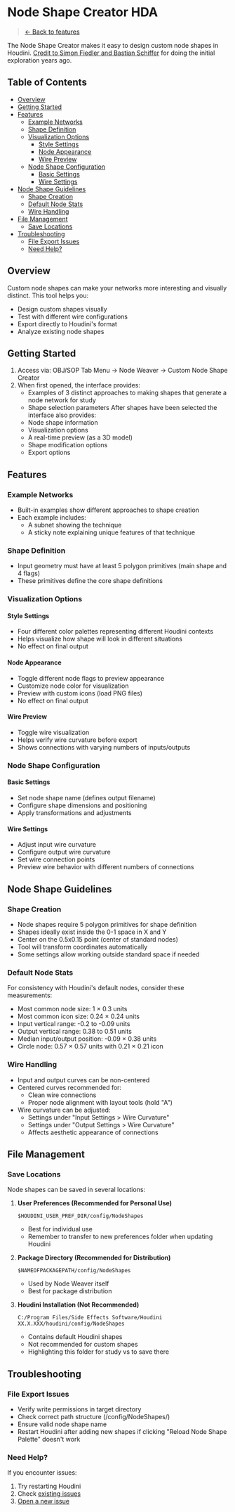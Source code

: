 <!-- omit in toc -->
# Node Shape Creator HDA

> [← Back to features](./README.md)

The Node Shape Creator makes it easy to design custom node shapes in Houdini. [Credit to Simon Fiedler and Bastian Schiffer](https://vimeo.com/221182957) for doing the initial exploration years ago.

<!-- omit in toc -->
## Table of Contents
- [Overview](#overview)
- [Getting Started](#getting-started)
- [Features](#features)
  - [Example Networks](#example-networks)
  - [Shape Definition](#shape-definition)
  - [Visualization Options](#visualization-options)
    - [Style Settings](#style-settings)
    - [Node Appearance](#node-appearance)
    - [Wire Preview](#wire-preview)
  - [Node Shape Configuration](#node-shape-configuration)
    - [Basic Settings](#basic-settings)
    - [Wire Settings](#wire-settings)
- [Node Shape Guidelines](#node-shape-guidelines)
  - [Shape Creation](#shape-creation)
  - [Default Node Stats](#default-node-stats)
  - [Wire Handling](#wire-handling)
- [File Management](#file-management)
  - [Save Locations](#save-locations)
- [Troubleshooting](#troubleshooting)
  - [File Export Issues](#file-export-issues)
  - [Need Help?](#need-help)

## Overview

Custom node shapes can make your networks more interesting and visually distinct. This tool helps you:
- Design custom shapes visually
- Test with different wire configurations
- Export directly to Houdini's format
- Analyze existing node shapes

## Getting Started

1. Access via: OBJ/SOP Tab Menu → Node Weaver → Custom Node Shape Creator
2. When first opened, the interface provides:
   - Examples of 3 distinct approaches to making shapes that generate a node network for study
   - Shape selection parameters
   After shapes have been selected the interface also provides:
   - Node shape information
   - Visualization options
   - A real-time preview (as a 3D model)
   - Shape modification options
   - Export options

## Features

### Example Networks
- Built-in examples show different approaches to shape creation
- Each example includes:
  - A subnet showing the technique
  - A sticky note explaining unique features of that technique

### Shape Definition
- Input geometry must have at least 5 polygon primitives (main shape and 4 flags)
- These primitives define the core shape definitions

### Visualization Options

#### Style Settings
- Four different color palettes representing different Houdini contexts
- Helps visualize how shape will look in different situations
- No effect on final output

#### Node Appearance
- Toggle different node flags to preview appearance
- Customize node color for visualization
- Preview with custom icons (load PNG files)
- No effect on final output

#### Wire Preview
- Toggle wire visualization
- Helps verify wire curvature before export
- Shows connections with varying numbers of inputs/outputs

### Node Shape Configuration

#### Basic Settings
- Set node shape name (defines output filename)
- Configure shape dimensions and positioning
- Apply transformations and adjustments

#### Wire Settings
- Adjust input wire curvature
- Configure output wire curvature
- Set wire connection points
- Preview wire behavior with different numbers of connections

## Node Shape Guidelines

### Shape Creation
- Node shapes require 5 polygon primitives for shape definition
- Shapes ideally exist inside the 0-1 space in X and Y
- Center on the 0.5x0.15 point (center of standard nodes)
- Tool will transform coordinates automatically
- Some settings allow working outside standard space if needed

### Default Node Stats
For consistency with Houdini's default nodes, consider these measurements:
- Most common node size: 1 × 0.3 units
- Most common icon size: 0.24 × 0.24 units
- Input vertical range: -0.2 to -0.09 units
- Output vertical range: 0.38 to 0.51 units
- Median input/output position: -0.09 × 0.38 units
- Circle node: 0.57 × 0.57 units with 0.21 × 0.21 icon

### Wire Handling
- Input and output curves can be non-centered
- Centered curves recommended for:
  - Clean wire connections
  - Proper node alignment with layout tools (hold "A")
- Wire curvature can be adjusted:
  - Settings under "Input Settings > Wire Curvature"
  - Settings under "Output Settings > Wire Curvature"
  - Affects aesthetic appearance of connections

## File Management

### Save Locations
Node shapes can be saved in several locations:

1. **User Preferences (Recommended for Personal Use)**
   ```
   $HOUDINI_USER_PREF_DIR/config/NodeShapes
   ```
   - Best for individual use
   - Remember to transfer to new preferences folder when updating Houdini

2. **Package Directory (Recommended for Distribution)**
   ```
   $NAMEOFPACKAGEPATH/config/NodeShapes
   ```
   - Used by Node Weaver itself
   - Best for package distribution

3. **Houdini Installation (Not Recommended)**
   ```
   C:/Program Files/Side Effects Software/Houdini XX.X.XXX/houdini/config/NodeShapes
   ```
   - Contains default Houdini shapes
   - Not recommended for custom shapes
   - Highlighting this folder for study vs to save there

## Troubleshooting

### File Export Issues
- Verify write permissions in target directory
- Check correct path structure (/config/NodeShapes/)
- Ensure valid node shape name
- Restart Houdini after adding new shapes if clicking "Reload Node Shape Palette" doesn't work

### Need Help?
If you encounter issues:
1. Try restarting Houdini
2. Check [existing issues](https://github.com/EJaworenko/Node-Weaver/issues)
3. [Open a new issue](https://github.com/EJaworenko/Node-Weaver/issues/new)